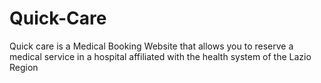 # Quick-Care

Quick care is a Medical Booking Website that allows you to reserve a medical service in a hospital affiliated with the health system of the Lazio Region